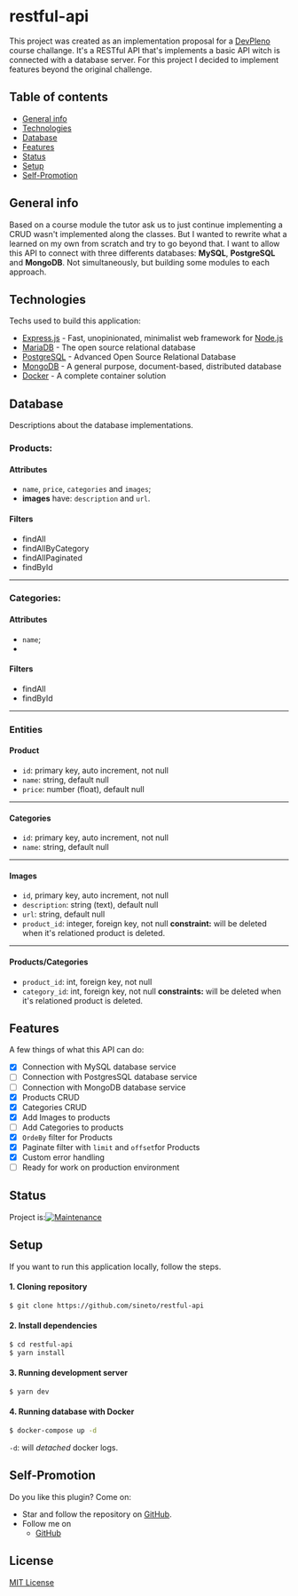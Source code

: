 # restful-api
This project was created as an implementation proposal
for a [DevPleno](https://github.com/devpleno) course challange.
It's a RESTful API that's implements a basic API 
witch is connected with a database server. 
For this project I decided to implement features 
beyond the original challenge.

## Table of contents
* [General info](#general-info)
* [Technologies](#technologies)
* [Database](#database)
* [Features](#features)
* [Status](#status)
* [Setup](#setup)
* [Self-Promotion](#self-promotion)

## General info
Based on a course module the tutor ask us to just 
continue implementing a CRUD wasn't implemented 
along the classes. But I wanted to rewrite what 
a learned on my own from scratch and try to go 
beyond that. I want to allow this API to connect 
with three differents databases: **MySQL**, 
**PostgreSQL** and **MongoDB**. Not simultaneously, 
but building some modules to each approach.

## Technologies
Techs used to build this application:
* [Express.js](https://expressjs.com) - Fast, unopinionated, minimalist web framework for [Node.js](https://nodejs.org/en/)
* [MariaDB](https://mariadb.org) - The open source relational database
* [PostgreSQL](https://www.postgresql.org) - Advanced Open Source Relational Database
* [MongoDB](https://www.mongodb.com) - A general purpose, document-based, distributed database
* [Docker](https://www.docker.com) - A complete container solution

## Database
Descriptions about the database implementations.

### Products:
#### Attributes
- `name`, `price`, `categories` and `images`;
-  **images** have: `description` and `url`.

#### Filters
- findAll
- findAllByCategory
- findAllPaginated
- findById

---
### Categories:
#### Attributes
- `name`;
- 
#### Filters
- findAll
- findById

---
### Entities
#### Product
- `id`: primary key, auto increment, not null
- `name`: string, default null
- `price`: number (float), default null

---
#### Categories
- `id`: primary key, auto increment, not null
- `name`: string, default null

--- 
#### Images
- `id`, primary key, auto increment, not null
- `description`: string (text), default null
- `url`: string, default null
- `product_id`: integer, foreign key, not null
**constraint:** will be deleted when it's relationed product is deleted.

---
#### Products/Categories
- `product_id`: int, foreign key, not null
- `category_id`: int, foreign key, not null
**constraints:** will be deleted when it's relationed product is deleted.

## Features
A few things of what this API can do:
- [x] Connection with MySQL database service
- [ ] Connection with PostgresSQL database service
- [ ] Connection with MongoDB database service
- [x] Products CRUD
- [x] Categories CRUD
- [x] Add Images to products
- [ ] Add Categories to products
- [x] `OrdeBy` filter for Products
- [x] Paginate filter with `limit` and `offset`for Products
- [x] Custom error handling
- [ ] Ready for work on production environment

## Status
Project is:[![Maintenance](https://img.shields.io/badge/Maintained%3F-yes-green.svg)](https://GitHub.com/Naereen/StrapDown.js/graphs/commit-activity)


## Setup
If you want to run this application locally, follow the steps.

#### 1. Cloning repository
```sh
$ git clone https://github.com/sineto/restful-api
```

#### 2. Install dependencies
```sh
$ cd restful-api
$ yarn install
```
#### 3. Running development server
```sh
$ yarn dev
```

#### 4. Running database with Docker
```sh
$ docker-compose up -d
```
`-d`: will *detached* docker logs.

## Self-Promotion
Do you like this plugin? Come on:
- Star and follow the repository on [GitHub](https://github.com/sineto/restful-api).
- Follow me on
  - [GitHub](https://github.com/sineto)

## License
[MIT License](LICENSE)

